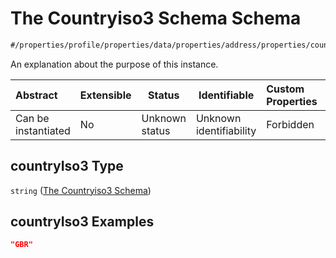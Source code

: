# The Countryiso3 Schema Schema

```txt
#/properties/profile/properties/data/properties/address/properties/countryIso3#/properties/profile/properties/data/properties/address/properties/countryIso3
```

An explanation about the purpose of this instance.


| Abstract            | Extensible | Status         | Identifiable            | Custom Properties | Additional Properties | Access Restrictions | Defined In                                                                                          |
| :------------------ | ---------- | -------------- | ----------------------- | :---------------- | --------------------- | ------------------- | --------------------------------------------------------------------------------------------------- |
| Can be instantiated | No         | Unknown status | Unknown identifiability | Forbidden         | Allowed               | none                | [policy_transaction.schema.json\*](../../out/policy_transaction.schema.json "open original schema") |

## countryIso3 Type

`string` ([The Countryiso3 Schema](policy_transaction-properties-the-profile-schema-properties-the-profile-data-schema-properties-the-address-schema-properties-the-countryiso3-schema.md))

## countryIso3 Examples

```json
"GBR"
```
